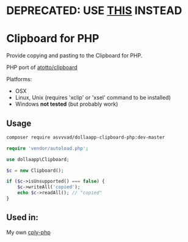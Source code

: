 # DEPRECATED: USE [THIS](https://github.com/asvvvad/clipboard) INSTEAD
# Clipboard for PHP
Provide copying and pasting to the Clipboard for PHP.

PHP port of [atotto/clipboard](https://github.com/atotto/clipboard)

Platforms:

* OSX
* Linux, Unix (requires 'xclip' or 'xsel' command to be installed)
* Windows **not tested** (but probably work)

## Usage

```bash
composer require asvvvad/dollaapp-clipboard-php:dev-master
```

```php
require 'vendor/autoload.php';

use dollaapp\Clipboard;

$c = new Clipboard();

if ($c->isUnsupported() === false) {
	$c->writeAll('copied');
	echo $c->readAll(); // "copied"
}

```
## Used in:
My own [cply-php](https://github.com/asvvvad/cply-php)
